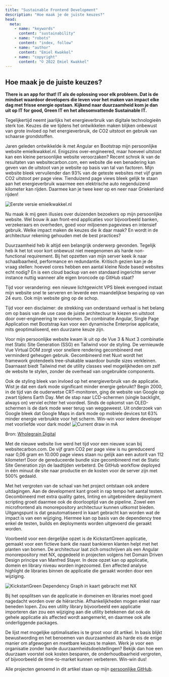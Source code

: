 ```yaml
---
title: "Sustainable Frontend Development"
description: "Hoe maak je de juiste keuzes?"
head:
  meta:
    - name: "keywords"
      content: "sustainability"
    - name: "robots"
      content: "index, follow"
    - name: "author"
      content: "Emiel Kwakkel"
    - name: "copyright"
      content: "© 2022 Emiel Kwakkel"
---
```


## Hoe maak je de juiste keuzes?

**There is an app for that! IT als de oplossing voor elk probleem. Dat is de mindset waardoor developers die leven voor het maken van impact elke dag met frisse energie opstaan. Kijkend naar duurzaamheid kom je dan uit op IT for good, Green IT en het allesomvattende Sustainable IT.**

Tegelijkertijd neemt jaarlijks het energieverbruik van digitale technologieën sterk toe. Keuzes die we tijdens het ontwikkelen maken blijken onbewust van grote invloed op het energieverbruik, de CO2 uitstoot en gebruik van schaarse grondstoffen.

Jaren geleden ontwikkelde ik met Angular en Bootstrap mijn persoonlijke website emielkwakkel.nl. Enigszins over-engineered, maar hoeveel uitstoot kan een kleine persoonlijke website veroorzaken? Recent schrok ik van de resultaten van websitecarbon.com, een website die een benadering kan geven van de uitstoot van je website op basis van tal van factoren. Mijn website bleek vervuilender dan 93% van de geteste websites met vijf gram CO2 uitstoot per page view. Tienduizend page views bleek gelijk te staan aan het energieverbruik waarmee een elektrische auto negenduizend kilometer kan rijden. Daarmee kan je twee keer op en neer naar Griekenland rijden!

![Eerste versie emielkwakkel.nl](/images/blog/sustainable-choices/emielkwakkel-nl-old.png)

Nu maak ik mij geen illusies over duizenden bezoekers op mijn persoonlijke website. Wel bouw ik aan front-end applicaties voor bijvoorbeeld banken, verzekeraars en overheden, goed voor miljoenen pageviews en intensief gebruik. Welke impact maken de keuzes die ik daar maak? En wordt in de architectuur rekening gehouden met de best practices?

Duurzaamheid heb ik altijd een belangrijk onderwerp gevonden. Tegelijk heb ik het tot voor kort onbewust niet meegenomen als harde non-functional requirement. Bij het opzetten van mijn server keek ik naar schaalbaarheid, performance en redundantie. Kritisch gezien kan je de vraag stellen: hoeveel cores hebben een aantal kleine Node based websites echt nodig? En is een cloud backup van een standaard ingerichte server instance nuttig wanneer alle eigen broncode op GitHub staat?

Tijd voor verandering: een nieuwe lichtgewicht VPS bleek evengoed instaat mijn website snel te serveren en leverde een maandelijkse besparing op van 24 euro. Ook mijn website ging op de schop.

Tijd voor een disclaimer: de strekking van onderstaand verhaal is het belang om op basis van de use case de juiste architectuur te kiezen en uitstoot door over-engineering te voorkomen. De combinatie Angular, Single Page Application met Bootstrap kan voor een dynamische Enterprise applicatie, mits geoptimaliseerd, een duurzame keuze zijn.

Voor mijn persoonlijke website kwam ik uit op de Vue 3 & Nuxt 3 combinatie met Static Site Generation (SSG) en Tailwind voor de styling. De vernieuwde Vue Virtual DOM zorgt voor snellere rendering gecombineerd met verminderd geheugen gebruik. Gecombineerd met Nuxt wordt het framework grotendeels tree-shakable waardoor bundle sizes verkleinen. Daarnaast biedt Tailwind met de utility classes veel mogelijkheden om zelf de website te stylen, zonder de overhead van ongebruikte components.

Ook de styling bleek van invloed op het energieverbruik van de applicatie. Wist je dat een dark mode significant minder energie gebruikt? Begin 2000, in de tijd van de ouderwetse CRT-monitoren, ging de website van Google op zwart tijdens Earth Day. Met de stap naar LCD-schermen (single backlight, always on) verviel echter het voordeel. Sinds de opkomst van OLED-schermen is de dark mode weer terug van weggeweest. Uit onderzoek van Google bleek dat Google Maps in dark mode op mobiele devices tot 63% minder energie verbruikte voor het scherm. Win-win voor iedere developer met voorliefde voor dark mode!
![Current draw in mA](/images/blog/sustainable-choices/colour-energy-usage.png)

Bron: [Wholegrain Digital](https://www.wholegraindigital.com/blog/dark-colour-web-design/)

Met de nieuwe website live werd het tijd voor een nieuwe scan bij websitecarbon.com. De vijf gram CO2 per page view is nu gereduceerd naar 0,06 gram en 10.000 page views staan nu gelijk aan een autorit van 112 kilometer! Door de gereduceerde bundle size gecombineerd met de Static Site Generation zijn de laadtijden verbeterd. De GitHub workflow deployed in één minuut de site naar productie en de kosten voor de server zijn met 500% gedaald.

Met het vergroten van de schaal van het project ontstaan ook andere uitdagingen. Aan de development kant groeit in rap tempo het aantal testen. Gecombineerd met extra quality gates, linting en uitgebreidere deployment scripting groeit daarmee ook de doorlooptijd van de pipeline. Zowel een microfrontend als monorepository architectuur kunnen uitkomst bieden. Uitgangspunt is dat geautomatiseerd in kaart gebracht kan worden wat de impact is van een wijziging. Hiermee kan op basis van de dependency tree enkel de testen, builds en deployments worden uitgevoerd die geraakt worden.

Voorbeeld voor een dergelijke opzet is de KickstartGreen applicatie, gemaakt voor een fictieve bank die naast bankieren klanten helpt met het planten van bomen. De architectuur laat zich omschrijven als een Angular monorepository met NX, opgedeeld in projecten volgens het Domain Driven Design principe van Manfred Stayer. In deze opzet kan op applicatie, domein en library niveau worden ingezoomed. Een affected analyse highlight de libraries binnen de applicatie die geraakt worden door een wijziging.

![KickstartGreen Dependency Graph in kaart gebracht met NX](/images/blog/sustainable-choices/kickstartgreen-nx.png)

Bij het opsplitsen van de applicatie in domeinen en libraries moet goed nagedacht worden over de hiërarchie. Afhankelijkheden mogen enkel naar beneden lopen. Zou een utility library bijvoorbeeld een applicatie importeren dan zou een wijziging aan die utility betekenen dat ook de gehele applicatie als affected wordt aangemerkt, en daarmee ook alle onderliggende packages.

De lijst met mogelijke optimalisaties is te groot voor dit artikel. In basis blijkt bewustwording en het benoemen van duurzaamheid als harde eis de enige manier om afgewogen en meetbare keuzes te maken. Werk je voor een organisatie zonder harde duurzaamheidsdoelstellingen? Bekijk dan hoe een duurzaam voorstel ook kosten besparen, de onderhoudbaarheid vergroten, of bijvoorbeeld de time-to-market kunnen verbeteren. Win-win dus!

Alle projecten genoemd in dit artikel staan op mijn [persoonlijke GitHub](https://github.com/emielkwakkel).
